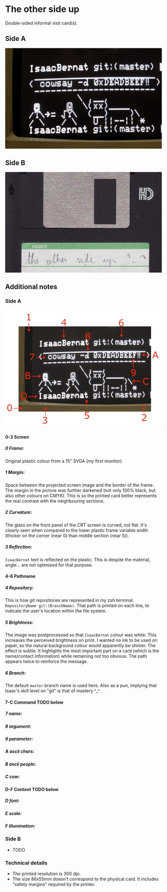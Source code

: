 # The other side up

Double-sided informal visit card(s).

## Side A
![Side A](https://github.com/isaacbernat/presentations/blob/master/cards/images/01_sideA_86x55.png)

## Side B
![Side B](https://github.com/isaacbernat/presentations/blob/master/cards/images/01_sideB_86x55.png)

## Additional notes
### Side A
![Side A notes reference](https://github.com/isaacbernat/presentations/blob/master/cards/images/01_sideA_notes.png)

#### 0-3 Screen
##### 0 Frame:
Original plastic colour from a 15" SVGA (my first monitor).
##### 1 Margin:
Space between the projected screen image and the border of the frame. The margin in the picture was further darkened (not only 100% black, but also other colours on CMYK). This is so the printed card better represents the real contrast with the neighbouring sections.
##### 2 Curvature:
The glass on the front panel of the CRT screen is curved, not flat. It's clearly seen when compared to the lower plastic frame variable width (thicker on the corner (near 0) than middle section (near 5)).
##### 3 Reflection:
`IsaacBernat` text is reflected on the plastic. This is despite the material, angle... are not optimised for that purpose.

#### 4-6 Pathname
##### 4 Repository:
This is how git repositories are represented in my zsh terminal. `RepositoryName git:(BranchName)`. That path is printed on each line, to indicate the user's location within the file system.
##### 5 Brightness:
The image was postprocessed so that `IsaacBernat` colour was white. This increases the perceived brightness on print. I wanted no ink to be used on paper, so the natural background colour would apparently be shinier. The effect is subtle. It highlights the most important part on a card (which is the name/contact information) while remaining not too obvious. The path appears twice to reinforce the message.
##### 6 Branch:
The default `master` branch name is used here. Also as a pun, implying that Isaac's skill level on "git" is that of mastery ^_^ .


#### 7-C Command TODO below
##### 7 name:
##### 8 argument:
##### 9 parameter:
##### A ascii chars:
##### B ascii people:
##### C cow:

#### D-F Content TODO below
##### D font:
##### E scale:
##### F illumination:

### Side B
- TODO

### Technical details
- The printed resolution is 300 dpi.
- The size 86x55mm doesn't correspond to the physical card. It includes "safety margins" required by the printer.
